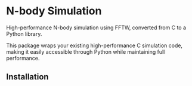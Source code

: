 # N-body Simulation

High-performance N-body simulation using FFTW, converted from C to a Python library.

This package wraps your existing high-performance C simulation code, making it easily accessible through Python while maintaining full performance.

## Installation

